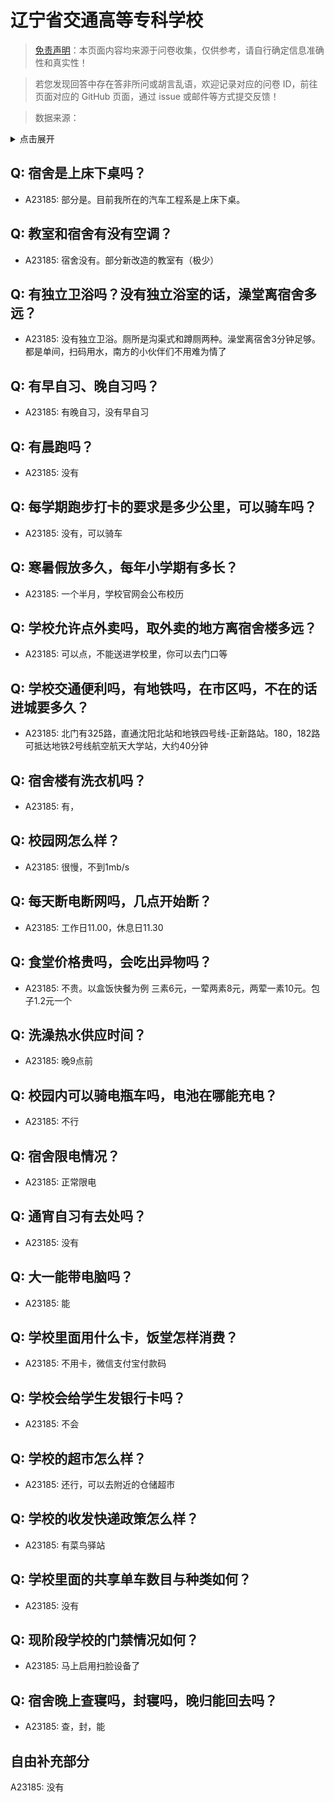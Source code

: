 # 辽宁省交通高等专科学校

> [免责声明](https://colleges.chat/#_3)：本页面内容均来源于问卷收集，仅供参考，请自行确定信息准确性和真实性！

> 若您发现回答中存在答非所问或胡言乱语，欢迎记录对应的问卷 ID，前往页面对应的 GitHub 页面，通过 issue 或邮件等方式提交反馈！

> 数据来源：

<details><summary>点击展开</summary>
<ul>
<li>A23185: Jeliellee2003@outlook.com (2024 年 06 月)</li>
</ul>
</details>

## Q: 宿舍是上床下桌吗？

- A23185: 部分是。目前我所在的汽车工程系是上床下桌。

## Q: 教室和宿舍有没有空调？

- A23185: 宿舍没有。部分新改造的教室有（极少）

## Q: 有独立卫浴吗？没有独立浴室的话，澡堂离宿舍多远？

- A23185: 没有独立卫浴。厕所是沟渠式和蹲厕两种。澡堂离宿舍3分钟足够。都是单间，扫码用水，南方的小伙伴们不用难为情了

## Q: 有早自习、晚自习吗？

- A23185: 有晚自习，没有早自习

## Q: 有晨跑吗？

- A23185: 没有

## Q: 每学期跑步打卡的要求是多少公里，可以骑车吗？

- A23185: 没有，可以骑车

## Q: 寒暑假放多久，每年小学期有多长？

- A23185: 一个半月，学校官网会公布校历

## Q: 学校允许点外卖吗，取外卖的地方离宿舍楼多远？

- A23185: 可以点，不能送进学校里，你可以去门口等

## Q: 学校交通便利吗，有地铁吗，在市区吗，不在的话进城要多久？

- A23185: 北门有325路，直通沈阳北站和地铁四号线-正新路站。180，182路可抵达地铁2号线航空航天大学站，大约40分钟

## Q: 宿舍楼有洗衣机吗？

- A23185: 有，

## Q: 校园网怎么样？

- A23185: 很慢，不到1mb/s

## Q: 每天断电断网吗，几点开始断？

- A23185: 工作日11.00，休息日11.30

## Q: 食堂价格贵吗，会吃出异物吗？

- A23185: 不贵。以盒饭快餐为例 三素6元，一荤两素8元，两荤一素10元。包子1.2元一个

## Q: 洗澡热水供应时间？

- A23185: 晚9点前

## Q: 校园内可以骑电瓶车吗，电池在哪能充电？

- A23185: 不行

## Q: 宿舍限电情况？

- A23185: 正常限电

## Q: 通宵自习有去处吗？

- A23185: 没有

## Q: 大一能带电脑吗？

- A23185: 能

## Q: 学校里面用什么卡，饭堂怎样消费？

- A23185: 不用卡，微信支付宝付款码

## Q: 学校会给学生发银行卡吗？

- A23185: 不会

## Q: 学校的超市怎么样？

- A23185: 还行，可以去附近的仓储超市

## Q: 学校的收发快递政策怎么样？

- A23185: 有菜鸟驿站

## Q: 学校里面的共享单车数目与种类如何？

- A23185: 没有

## Q: 现阶段学校的门禁情况如何？

- A23185: 马上启用扫脸设备了

## Q: 宿舍晚上查寝吗，封寝吗，晚归能回去吗？

- A23185: 查，封，能

## 自由补充部分

A23185: 没有